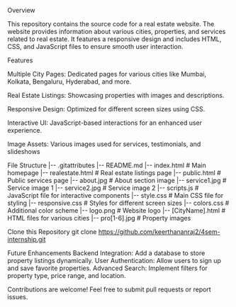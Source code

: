 
Overview

This repository contains the source code for a real estate website. The website provides information about various cities, properties, and services related to real estate. It features a responsive design and includes HTML, CSS, and JavaScript files to ensure smooth user interaction.

Features

Multiple City Pages: Dedicated pages for various cities like Mumbai, Kolkata, Bengaluru, Hyderabad, and more.

Real Estate Listings: Showcasing properties with images and descriptions.

Responsive Design: Optimized for different screen sizes using CSS.

Interactive UI: JavaScript-based interactions for an enhanced user experience.

Image Assets: Various images used for services, testimonials, and slideshows

File Structure
|-- .gitattributes
|-- README.md
|-- index.html            # Main homepage
|-- realestate.html       # Real estate listings page
|-- public.html           # Public services page
|-- about.jpg             # About section image
|-- service1.jpg          # Service image 1
|-- service2.jpg          # Service image 2
|-- scripts.js            # JavaScript file for interactive components
|-- style.css             # Main CSS file for styling
|-- responsive.css        # Styles for different screen sizes
|-- colors.css            # Additional color scheme
|-- logo.png              # Website logo
|-- [CityName].html       # HTML files for various cities
|-- pro[1-6].jpg          # Property images

Clone this Repository
git clone https://github.com/keerthananraj2/4sem-internship.git

Future Enhancements
Backend Integration: Add a database to store property listings dynamically.
User Authentication: Allow users to sign up and save favorite properties.
Advanced Search: Implement filters for property type, price range, and location.

Contributions are welcome! Feel free to submit pull requests or report issues.


